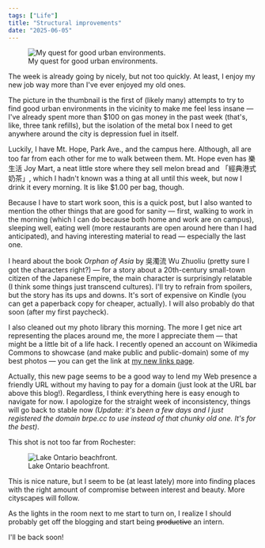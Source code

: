 ```yaml
---
tags: ["Life"]
title: "Structural improvements"
date: "2025-06-05"
---
```


<figure><img src="/posts/structural_improvements/infinity.png" alt="My quest for good urban environments.">
  <figcaption>My quest for good urban environments.</figcaption></figure>

The week is already going by nicely, but not too quickly. At least, I enjoy my new job way more than I've ever enjoyed my old ones.

<!--more-->

The picture in the thumbnail is the first of (likely many) attempts to try to find good urban environments in the vicinity to make me feel less insane — I've already spent more than $100 on gas money in the past week (that's, like, three tank refills), but the isolation of the metal box I need to get anywhere around the city is depression fuel in itself.

Luckily, I have Mt. Hope, Park Ave., and the campus here. Although, all are too far from each other for me to walk between them. Mt. Hope even has 樂生活 Joy Mart, a neat little store where they sell melon bread and 「經典港式奶茶」, which I hadn't known was a thing at all until this week, but now I drink it every morning. It is like $1.00 per bag, though.

Because I have to start work soon, this is a quick post, but I also wanted to mention the other things that are good for sanity — first, walking to work in the morning (which I can do because both home and work are on campus), sleeping well, eating well (more restaurants are open around here than I had anticipated), and having interesting material to read — especially the last one.

I heard about the book _Orphan of Asia_ by 吳濁流 Wu Zhuoliu (pretty sure I got the characters right?) — for a story about a 20th-century small-town citizen of the Japanese Empire, the main character is surprisingly relatable (I think some things just transcend cultures). I'll try to refrain from spoilers, but the story has its ups and downs. It's sort of expensive on Kindle (you can get a paperback copy for cheaper, actually). I will also probably do that soon (after my first paycheck).

I also cleaned out my photo library this morning. The more I get nice art representing the places around me, the more I appreciate them — that might be a little bit of a life hack. I recently opened an account on Wikimedia Commons to showcase (and make public and public-domain) some of my best photos — you can get the link at [my new links page](https://brpe.neocities.org).

Actually, this new page seems to be a good way to lend my Web presence a friendly URL without my having to pay for a domain (just look at the URL bar above this blog!). Regardless, I think everything here is easy enough to navigate for now. I apologize for the straight week of inconsistency, things will go back to stable now _(Update: it's been a few days and I just registered the domain brpe.cc to use instead of that chunky old one. It's for the best)_.

This shot is not too far from Rochester:

<figure><img src="/posts/structural_improvements/ontario.png" alt="Lake Ontario beachfront.">
  <figcaption>Lake Ontario beachfront.</figcaption></figure>

This is nice nature, but I seem to be (at least lately) more into finding places with the right amount of compromise between interest and beauty. More cityscapes will follow.

As the lights in the room next to me start to turn on, I realize I should probably get off the blogging and start being ~~productive~~ an intern.

I'll be back soon!
